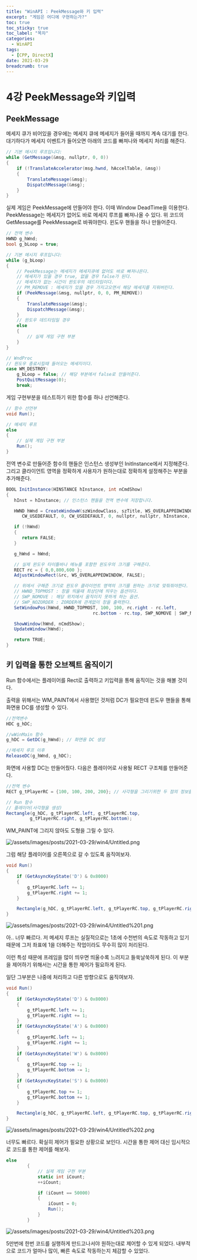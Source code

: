 ```yaml
---
title: "WinAPI : PeekMessage와 키 입력"
excerpt: "게임은 어디에 구현하는가?"
toc: true
toc_sticky: true
toc_label: "목차"
categories:
  - WinAPI
tags:
  - [CPP, DirectX]
date: 2021-03-29
breadcrumb: true
---
```



# 4강 PeekMessage와 키입력

## PeekMessage

  메세지 큐가 비어있을 경우에는 메세지 큐에 메세지가 들어올 때까지 계속 대기를 한다. 대기하다가 메세지 이벤트가 들어오면 아래의 코드를 빠져나와 메세지 처리를 해준다.

```csharp
// 기본 메시지 루프입니다:
while (GetMessage(&msg, nullptr, 0, 0))
{
    if (!TranslateAccelerator(msg.hwnd, hAccelTable, &msg))
    {
        TranslateMessage(&msg);
        DispatchMessage(&msg);
    }
}
```

  실제 게임은 PeekMessage에 만들어야 한다. 이때 Window DeadTime을 이용한다. PeekMessage는 메세지가 없어도 바로 메세지 루프를 빠져나올 수 있다. 위 코드의 GetMessage를 PeekMessage로 바꿔야한다. 윈도우 핸들을 하나 만들어준다.

```csharp
// 전역 변수
HWND g_hWnd;
bool g_bLoop = true;

// 기본 메시지 루프입니다:
while (g_bLoop)
{
    // PeekMessage는 메세지가 메세지큐에 없어도 바로 빠져나온다.
    // 메세지가 있을 경우 true, 없을 경우 false가 된다.
    // 메세지가 없는 시간이 윈도우의 데드타임이다.
    // PM_REMOVE : 메세지가 있을 경우 가지고오면서 해당 메세지를 지워버린다.
    if (PeekMessage(&msg, nullptr, 0, 0, PM_REMOVE))
    {
        TranslateMessage(&msg);
        DispatchMessage(&msg);
    }
    // 윈도우 데드타임일 경우
    else 
    {
        // 실제 게임 구현 부분
    }
}

// WndProc
// 윈도우 종료시킬때 들어오는 메세지이다.
case WM_DESTROY:
    g_bLoop = false; // 해당 부분에서 false로 만들어준다.
    PostQuitMessage(0);
    break;
```

게임 구현부분을 테스트하기 위한 함수를 하나 선언해준다.

```csharp
// 함수 선언부
void Run();

// 메세지 루프
else 
{
    // 실제 게임 구현 부분
    Run();
}
```

전역 변수로 만들어준 함수의 핸들은 인스턴스 생성부인 InitInstance에서 지정해준다. 그리고  클라이언트 영역을 정확하게 사용자가 원하는대로 정확하게 설정해주는 부분을 추가해준다.

```csharp
BOOL InitInstance(HINSTANCE hInstance, int nCmdShow)
{
   hInst = hInstance; // 인스턴스 핸들을 전역 변수에 저장합니다.

   HWND hWnd = CreateWindowW(szWindowClass, szTitle, WS_OVERLAPPEDWINDOW,
      CW_USEDEFAULT, 0, CW_USEDEFAULT, 0, nullptr, nullptr, hInstance, nullptr);

   if (!hWnd)
   {
      return FALSE;
   }

   g_hWnd = hWnd;

   // 실제 윈도우 타이틀바나 메뉴를 포함한 윈도우의 크기를 구해준다.
   RECT rc = { 0,0,800,600 };
   AdjustWindowRect(&rc, WS_OVERLAPPEDWINDOW, FALSE);

   // 위에서 구해준 크기로 윈도우 클라이언트 영역의 크기를 원하는 크기로 맞춰줘야한다.
   // HWND_TOPMOST : 창을 띄울때 최상단에 띄우는 옵션이다.
   // SWP_NOMOVE : 해당 위치에서 움직이지 못하게 하는 옵션.
   // SWP_NOZORDER : ZORDER에 관계없이 창을 출력한다.
   SetWindowPos(hWnd, HWND_TOPMOST, 100, 100, rc.right - rc.left,
								 rc.bottom - rc.top, SWP_NOMOVE | SWP_NOZORDER);

   ShowWindow(hWnd, nCmdShow);
   UpdateWindow(hWnd);

   return TRUE;
}
```

## 키 입력을 통한 오브젝트 움직이기

  Run 함수에서는 플레이어를 Rect로 출력하고 키입력을 통해 움직이는 것을 해볼 것이다.

출력을 위해서는 WM_PAINT에서 사용했던 것처럼 DC가 필요한데 윈도우 핸들을 통해 화면용 DC를 생성할 수 있다.

```csharp
//전역변수
HDC g_hDC;

//wWinMain 함수
g_hDC = GetDC(g_hWnd); // 화면용 DC 생성

//메세지 루프 이후
ReleaseDC(g_hWnd, g_hDC);
```

  화면에 사용할 DC는 만들어줬다. 다음은 플레이어로 사용될 RECT 구조체를 만들어준다.

```csharp
//전역 변수
RECT g_tPlayerRC = {100, 100, 200, 200}; // 사각형을 그리기위한 두 점의 정보를 가진 구조체

// Run 함수
// 플레이어(사각형을 생성)
Rectangle(g_hDC, g_tPlayerRC.left, g_tPlayerRC.top, 
         g_tPlayerRC.right, g_tPlayerRC.bottom);
```

  WM_PAINT에 그리지 않아도 도형을 그릴 수 있다.

![/assets/images/posts/2021-03-29/win4/Untitled.png](/assets/images/posts/2021-03-29/win4/Untitled.png)

그럼 해당 플레이어를 오른쪽으로 갈 수 있도록 움직여보자.

```csharp
void Run()
{
    if (GetAsyncKeyState('D') & 0x8000)
    {
        g_tPlayerRC.left += 1;
        g_tPlayerRC.right += 1;
    }

    Rectangle(g_hDC, g_tPlayerRC.left, g_tPlayerRC.top, g_tPlayerRC.right, g_tPlayerRC.bottom);
}
```

![/assets/images/posts/2021-03-29/win4/Untitled%201.png](/assets/images/posts/2021-03-29/win4/Untitled%201.png)

 아.. 너무 빠르다. 저 메세지 루프는 실질적으로는 1초에 수천번의 속도로 작동하고 있기 때문에 그저 좌표에 1을 더해주는 작업이라도 무수히 많이 처리된다.

  이런 특성 때문에 프레임을 많이 띄우면 띄울수록 느려지고 들쑥날쑥하게 된다. 이 부분을 제어하기 위해서는 시간을 통한 제어가 필요하게 된다.

  

  일단 그부분은 나중에 처리하고 다른 방향으로도 움직여보자.

```csharp
void Run()
{
    if (GetAsyncKeyState('D') & 0x8000)
    {
        g_tPlayerRC.left += 1;
        g_tPlayerRC.right += 1;
    }
    if (GetAsyncKeyState('A') & 0x8000)
    {
        g_tPlayerRC.left += 1;
        g_tPlayerRC.right += 1;
    }
    if (GetAsyncKeyState('W') & 0x8000)
    {
        g_tPlayerRC.top -= 1;
        g_tPlayerRC.bottom -= 1;
    }
    if (GetAsyncKeyState('S') & 0x8000)
    {
        g_tPlayerRC.top += 1;
        g_tPlayerRC.bottom += 1;
    }

    Rectangle(g_hDC, g_tPlayerRC.left, g_tPlayerRC.top, g_tPlayerRC.right, g_tPlayerRC.bottom);
}
```

![/assets/images/posts/2021-03-29/win4/Untitled%202.png](/assets/images/posts/2021-03-29/win4/Untitled%202.png)

  너무도 빠르다. 확실히 제어가 필요한 상황으로 보인다. 시간을 통한 제어 대신 임시적으로 코드를 통한 제어를 해보자.

```csharp
else 
        {
            // 실제 게임 구현 부분
            static int iCount;
            ++iCount;

            if (iCount == 50000)
            {
                iCount = 0;
                Run();
            }
        }
```

![/assets/images/posts/2021-03-29/win4/Untitled%203.png](/assets/images/posts/2021-03-29/win4/Untitled%203.png)

5만번에 한번 코드를 실행하게 만드고나서야 원하는대로 제어할 수 있게 되었다. 내부적으로 코드가 얼마나 많이, 빠른 속도로 작동하는지 체감할 수 있었다.